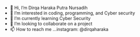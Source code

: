 - 👋 Hi, I’m Dirqa Haraka Putra Nursadih
- 👀 I’m interested in coding, programming, and Cyber security
- 🌱 I’m currently learning Cyber Security
- 💞️ I’m looking to collaborate on a project
- 📫 How to reach me ...instagram: @dirqaharaka

<!---
dirkaharaka99/dirkaharaka99 is a ✨ special ✨ repository because its `README.md` (this file) appears on your GitHub profile.
You can click the Preview link to take a look at your changes.
--->
